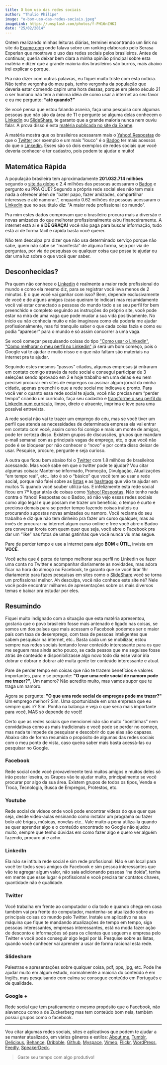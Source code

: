 ```yaml
---
title: O bom uso das redes sociais
author: "Thulio Philipe"
image: "o-bom-uso-das-redes-sociais.jpeg"
imageLink: https://unsplash.com/photos/f-PH16nZHKI
date: "25/02/2014"
---
```


Ontem realizando minhas leituras diárias, terminei encontrando um link no site da [Exame.com](http://exame.abril.com.br/) onde falava sobre um ranking elaborado pelo Serasa Experian que mostrava o uso das redes sociais pelos brasileiros. Antes de continuar, queria deixar bem clara a minha opinião principal sobre esta matéria e dizer que a grande maioria dos brasileiros são burros, mais abaixo irei explicar o porque.

Pra não dizer com outras palavras, eu fiquei muito triste com esta notícia. Não tenho vergonha do meu país, tenho vergonha da população que deveria estar comendo capim uma hora dessas, porque em pleno século 21 o ser humano não tem a mínima idéia de como usar a internet ao seu favor e eu me pergunto: **“até quando?”**

Se você pensa que estou falando asneira, faça uma pesquisa com algumas pessoas que não são da área de TI e pergunte se alguma delas conhecem o [Linkedin](http://linkedin.com/) ou [SlideShare](http://slideshare.net/), te garanto que a grande maioria nunca nem ouviu falar. A prova disso é esta [matéria publicada no site da Exame](https://exame.com/tecnologia/facebook-e-youtube-dominam-redes-sociais-no-brasil/).

A matéria mostra que os brasileiros acessaram mais o [Yahoo! Respostas](http://br.answers.yahoo.com/) do que o [Twitter](http://twitter.com/) por exemplo e um mais "louco" é o [Badoo](http://badoo.com/) ter mais acessos do que o [Linkedin](http://linkedin.com/). Esses são só dois exemplos de redes sociais que você deveria conhecer e ter cadastro, pois podem te ajudar e muito!

## Matemática Rápida

A população brasileira tem aproximadamente **201.032.714 milhões** segundo o [site da globo](http://g1.globo.com/brasil/noticia/2013/08/populacao-brasileira-ultrapassa-marca-de-200-milhoes-diz-ibge.html) e 2.4 milhões das pessoas acessaram o [Badoo](http://badoo.com/) e pergunto eu PRA QUE? Segundo a própria rede social eles não tem mais nada a oferecer além de "bater papo, fazer amizades, compartilhar interesses e até namorar.", enquanto 0.62 milhões de pessoas acessaram o [Linkedin](http://linkedin.com/) que no seu título diz: "A maior rede profissional do mundo".

Pra mim estes dados comprovam que o brasileiro procura mais a diversão e novas amizades do que melhorar profissionalmente e/ou financeiramente.
A internet está ai e é **DE GRAÇA!** você não paga para buscar informação, tudo está ai de forma fácil e rápida basta você querer.

Não tem desculpa pra dizer que não usa determinado serviço porque não sabe, quem não sabe se “manifesta” de alguma forma, seja por via de perguntas, por via de pesquisas ou qualquer coisa que possa te ajudar ou dar uma luz sobre o que você quer saber.

## Desconhecidas?

Pra quem não conhece o [Linkedin](http://linkedin.com/) é realmente a maior rede profissional do mundo e como ela mesmo diz, para se registrar você leva menos de 2 minutos. E o que você vai ganhar com isso? Bem, depende exclusivamente de você e de alguns amigos (caso queiram te indicar) mas resumidamente você vai estar conectado a pessoas do mundo todo e se seu perfil for bem preenchido e completo seguindo as instruções do próprio site, você pode estar na mira de uma vaga que pode mudar a sua vida positivamente. No início eu não conhecia muito e não imaginava como ela poderia me ajudar profissionalmente, mas foi tranquilo saber o que cada coisa fazia e como eu podia “aparecer” para o mundo e só assim concorrer a uma vaga.

Se você começar pesquisando coisas do tipo ["Como usar o Linkedin"](https://www.google.com.br/search?q=como+usar+o+linkedin&oq=como+usar+o+linkedin&aqs=chrome..69i57.2652j0j7&sourceid=chrome&espv=210&es_sm=119&ie=UTF-8), ["Como melhorar o meu perfil no Linkedin”](https://www.google.com.br/search?q=como+melhorar+o+meu+perfil+no+linkedin&oq=como+melhorar+o+meu+perfil+no+linkedin&aqs=chrome..69i57j69i60j69i59j69i65j69i61j69i60.3944j0j7&sourceid=chrome&espv=210&es_sm=119&ie=UTF-8) já será um bom começo, pois o Google vai te ajudar e muito nisso e o que não faltam são materiais na internet pra te ajudar.

Seguindo estes mesmos “passos” citados, algumas empresas já entraram em contato comigo através da rede social e consegui participar de 3 seleções sendo aprovado em 2 e hoje trabalho em uma delas e eu nem precisei procurar em sites de empregos ou assinar algum jornal da minha cidade, apenas preenchi o que a rede social me indicava e pronto. Para você ver o quanto essa rede social te ajuda, você não precisa nem “perder tempo” criando um currículo, faça seu cadastro e [transforme o seu perfil do Linkedin num currículo](http://resume.linkedinlabs.com/), limpo, direto e atraente, imprima e leve para uma possível entrevista.

A rede social não vai te trazer um emprego do céu, mas se você tiver um perfil que atenda as necessidades de determinada empresa ela vai entrar em contato com você, assim como foi comigo e mais um monte de amigos, pode ter certeza disso. Existem grupos de discussões, grupos que mandam e-mail semanal com as principais vagas de emprego, etc, o que você não pode é se bloquear por não conhecer o “novo” e por conta disso deixar de usar. Pesquise, procure, pergunte e seja curioso.

A outra que ficou bem abaixo foi o [Twitter](http://twitter.com/) com 1.8 milhões de brasileiros acessando. Mas você sabe em que o twitter pode te ajudar? Vou citar algumas coisas: Manter-se informado, Promoção, Divulgação, Atualizações “em tempo real”, etc.. Isto é só o “básico” que você tem ao usar a rede social, porque não falei sobre as [listas](http://www.techtudo.com.br/dicas-e-tutoriais/noticia/2013/05/como-criar-listas-no-twitter.html) e as [hashtags](http://pt.wikipedia.org/wiki/Hashtag) que vão te ajudar em muitos % quando você souber utiliza-las. E infelizmente esta rede social ficou em 7º lugar atrás de coisas como [Yahoo! Respostas](http://br.answers.yahoo.com/). Não tenho nada contra o Yahoo! Respostas ou o Badoo, só não vejo essas redes sociais como algo legal e que possam me trazer um benefício, o tempo é curto e precioso demais para se perder tempo fazendo coisas inúteis ou procurando supostas novas amizades ou namoro. Você reclama do seu trabalho e diz que não tem dinheiro pra fazer um curso qualquer, mas ao invés de procurar na internet algum curso online e free você abre o Badoo pra conversar lorota com quem quer que seja, você abre o Facebook pra dar um “like” nas fotos de umas gatinhas que você nunca viu mas segue.

Pare de perder tempo e use a internet para algo **BOM** e **ÚTIL**, invista em **VOCÊ**.

Você acha que é perca de tempo melhorar seu perfil no Linkedin ou fazer uma conta no Twitter e acompanhar diariamente as novidades, mas adora ficar na hora do almoço no Facebook, te garanto que se você tirar 1hr diariamente para fazes pesquisas em sites como o [SlideShare](http://slideshare.net/) você se torna um profissional melhor. Ah desculpa, você não conhece este site né? Nele você pode encontrar milhares de apresentações sobre os mais diversos temas e baixar pra estudar por eles.

## Resumindo

Fiquei muito indignado com a situação que esta matéria apresentou, gostaria que o povo brasileiro fosse mais antenado e ligado nas coisas, se somos um dos países que mais acessam o Facebook podemos ser o maior país com taxa de desemprego, com taxa de pessoas inteligentes que sabem pesquisar na internet, etc.. Basta cada um se mobilizar, estou sempre nas redes sociais tentando levar conteúdo interessante para os que me seguem mas ainda acho pouco, se cada pessoa que me seguisse fosse atrás de conteúdo e disponibilizasse algo novo todo dia esse valor iria dobrar e dobrar e dobrar até muita gente ter conteúdo interessante e atual.

Pare de perder tempo em coisas que não te trazem benefícios e valores importantes, para e se pergunte: **"O que uma rede social de namoro pode me trazer?"**, Um namoro? Não acredito muito, mas vamos supor que te traga um namoro.

Agora se pergunte: **"O que uma rede social de empregos pode me trazer?"** Um emprego melhor? Sim. Uma oportunidade em uma empresa que eu sempre quis ir? Sim. Ponha na balança e veja o que seria mais importante para você, MAS só depende de você!

Certo que as redes sociais que mencionei não são muito “bonitinhas” nem convidativas como as mais tradicionais e você pode se perder no começo, mas nada te impede de pesquisar e descobrir do que elas são capazes. Abaixo cito de forma resumida o propósito de algumas das redes sociais com o meu ponto de vista, caso queira saber mais basta acessá-las ou pesquisar no Google.

### Facebook

Rede social onde você provavelmente terá muitos amigos e muitos deles só irão postar leseira, os Grupos vão te ajudar muito, principalmente se você procurar por algo da sua área. Existem grupos de todos os tipos, Venda e Troca, Tecnologia, Busca de Empregos, Protestos, etc.

### Youtube

Rede social de vídeos onde você pode encontrar vídeos do que quer que seja, desde video-aulas ensinando como instalar um programa ou fazer bolo até brigas, músicas, novelas etc.. Vale muito a pena utiliza-la quando se quer aprender algo e o conteúdo encontrado no Google não ajudou muito, sempre que tenho dúvidas em como fazer algo e quero ver alguém fazendo, procuro ai e acho.

### LinkedIn

Ela não se intitula rede social e sim rede profissional. Não é um local para você ter todos seus amigos do Facebook e sim pessoa interessantes que vão te agregar algum valor, não saia adicionando pessoas “na doida”, tenha em mente que esse lugar é profissional e você precisa ter contatos chaves, quantidade não é qualidade.

### Twitter

Você trabalha em frente ao computador o dia todo e quando chega em casa também vai pra frente do computador, mantenha-se atualizado sobre as principais coisas do mundo pelo Twitter. Instale um aplicativo na sua máquina que fique te mandando atualizações de tempo em tempo, siga pessoas interessantes, empresas interessantes, está na moda fazer ação de desconto e informações só para os clientes que seguem a empresa pelo Twitter e você pode conseguir algo legal por lá. Pesquise sobre as listas, quando você conhecer vai aprender a usar de forma racional esta rede.

### Slideshare

Palestras e apresentações sobre qualquer coisa, pdf, pps, jpg, etc. Pode lhe ajudar muito em algum estudo, normalmente a maioria do conteúdo é em Inglês, mas pesquisando com calma se consegue conteúdo em Português e de qualidade.

### Google +

Rede social que tem praticamente o mesmo propósito que o Facebook, não alavancou como a de Zuckerberg mas tem conteúdo bom nela, também possui grupos como o facebook.

---

Vou citar algumas redes sociais, sites e aplicativos que podem te ajudar a se manter atualizado, em vários gêneros e estilos: [About.me](http://about.me/), [Tumblr](http://www.tumblr.com/), [Delicious](https://delicious.com/), [Behance](http://www.behance.net/), [Dribbble](http://dribbble.com/), [Github](http://github.com/), [Myspace](https://myspace.com/), [Vimeo](http://vimeo.com/), [Flickr](https://www.flickr.com/), [WordPress](http://wordpress.com/), [Feedly](http://feedly.com/), [SpeakerDeck](https://speakerdeck.com/).

> Gaste seu tempo com algo produtivo!
